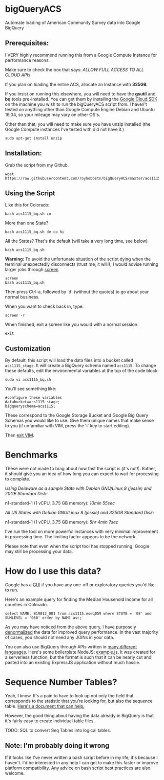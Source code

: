 # bigQueryACS
Automate loading of American Community Survey data into Google BigQuery


## Prerequisites:

I VERY highly recommend running this from a Google Compute Instance for performance reasons.

Make sure to check the box that says:
*ALLOW FULL ACCESS TO ALL CLOUD APIs*

If you plan on loading the entire ACS, allocate an Instance with **325GB**.  

If you insist on running this elsewhere, you will need to have the **gsutil** and **bq** tools pre-installed.  You can get them by installing the [Google Cloud SDK](https://cloud.google.com/sdk/downloads) on the machine you wish to run the bigQueryACS script from.
I haven't tested on anything other than Google Compute Engine Debian and Ubuntu 16.04, so your mileage may vary on other OS's.

Other than that, you will need to make sure you have unzip installed (the Google Compute instances I've tested with did not have it.)

```sudo apt-get install unzip```


## Installation:

Grab the script from my Github.

```
wget https://raw.githubusercontent.com/royhobbstn/bigQueryACS/master/acs1115_bq.sh
```


## Using the Script

Like this for Colorado:
```
bash acs1115_bq.sh co
```

More than one State?
```
bash acs1115_bq.sh de co hi
```

All the States?  That's the default (will take a very long time, see below)
```
bash acs1115_bq.sh
```

**Warning:** To avoid the unfortunate situation of the script dying when the terminal unexpectedly disconnects (trust me, it will!), I would advise running larger jobs through [screen](https://kb.iu.edu/d/acuy).
```
screen
bash acs1115_bq.sh
```

Then press Ctrl-a, followed by 'd' (without the quotes) to go about your normal business.

When you want to check back in, type:
```
screen -r
```

When finished, exit a screen like you would with a normal session:
```
exit
```



## Customization

By default, this script will load the data files into a bucket called ```acs1115_stage```.  It will create a BigQuery schema named ```acs1115```.
To change these defaults, edit the environmental variables at the top of the code block:

```sudo vi acs1115_bq.sh```

You'll see something like:

```
#configure these variables
databucket=acs1115_stage;
bigqueryschema=acs1115;
```

These correspond to the Google Storage Bucket and Google Big Query Schemas you would like to use.  Give them unique names that make sense to you (if unfamiliar with VIM, press the 'i' key to start editing).  

Then [exit VIM](https://stackoverflow.blog/2017/05/23/stack-overflow-helping-one-million-developers-exit-vim/).



# Benchmarks

These were not made to brag about how fast the script is (it's not!).  Rather, it should give you an idea of how long you can expect to wait for processing to complete.

*Using Delaware as a sample State with Debian GNU/Linux 8 (jessie) and 20GB Standard Disk:*

n1-standard-1 (1 vCPU, 3.75 GB memory): *10min 55sec*

*All US States with Debian GNU/Linux 8 (jessie) and 325GB Standard Disk:*

n1-standard-1 (1 vCPU, 3.75 GB memory): *5hr 4min 7sec*

I've run the tool on more powerful instances with very minimal improvement in processing time.  The limiting factor appears to be the network.

Please note that even when the script tool has stopped running, Google may still be processing your data.

# How do I use this data?

Google has a [GUI](https://bigquery.cloud.google.com/queries/) if you have any one-off or exploratory queries you'd like to run.

Here's an example query for finding the Median Household Income for all counties in Colorado.

```
select NAME, B19013_001 from acs1115.eseq059 where STATE = '08' and SUMLEVEL = '050' order by NAME asc;
```

As you may have noticed from the above query, I have purposely [denormalized](https://cloud.google.com/bigquery/preparing-data-for-loading) the data for improved query performance.  In the vast majority of cases, you should not need any JOINs in your data.


You can also use BigQuery through APIs written in [many different languages](https://cloud.google.com/bigquery/create-simple-app-api).
Here's some boilerplate NodeJS: [example.js](example.js).  It was created for a serverless function, but the format is such that it can be nearly cut and pasted into an existing ExpressJS application without much hassle.


# Sequence Number Tables?

Yeah, I know.  It's a pain to have to look up not only the field that corresponds to the statistic that you're looking for, but also the sequence table.  [Here's a document that can help.](https://www2.census.gov/programs-surveys/acs/summary_file/2015/documentation/user_tools/ACS_5yr_Seq_Table_Number_Lookup.xls)  

However, the good thing about having the data already in BigQuery is that it's fairly easy to create individual table files.

TODO: SQL to convert Seq Tables into logical tables.


## Note: I'm probably doing it wrong

If it looks like I've never written a bash script before in my life, it's because I haven't.
I'd be interested in any help I can get to make this faster or improve platform compatibility.  Any advice on bash script best practices are also welcome.
